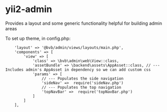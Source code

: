 # yii2-admin

Provides a layout and some generic functionality helpful for building admin areas

To set up theme, in config.php:
```
    'layout' => '@bvb/admin/views/layouts/main.php',
    'components' => [
        'view' => [
            'class' => \bvb\admin\web\View::class,
            'assetBundle' => \backend\assets\AppAsset::class, // --- Includes admin's AppAsset in dependency so we can add custom css
            'params' => [
                // --- Populates the side navigation
                'sideNav' =>  require('sideNav.php')
                // --- Populates the top navigation
                'topNavBar' =>  require('topNavBar.php')
            ]
        ]
    ],
```